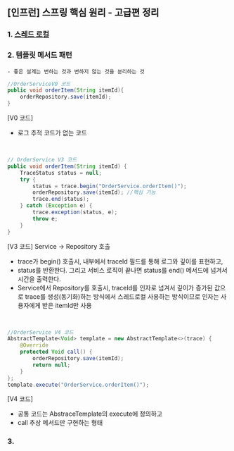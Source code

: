 ## [인프런] 스프링 핵심 원리 - 고급편 정리

### 1. [스레드 로컬](https://velog.io/@jiny798/ThreadLocal-In-Java)
### 2. 템플릿 메서드 패턴
    - 좋은 설계는 변하는 것과 변하지 않는 것을 분리하는 것

```java
//OrderServiceV0 코드
public void orderItem(String itemId){
    orderRepository.save(itemId);
}
```
[V0 코드]
- 로그 추적 코드가 없는 코드

<br/>

```java
// OrderService V3 코드
public void orderItem(String itemId) {
    TraceStatus status = null;
    try {
        status = trace.begin("OrderService.orderItem()");
        orderRepository.save(itemId); //핵심 기능
        trace.end(status);
    } catch (Exception e) {
        trace.exception(status, e);
        throw e;
    }
}
```
[V3 코드] Service -> Repository 호출
- trace가 begin() 호출시, 내부에서 traceId 필드를 통해 로그와 깊이를 표현하고,
- status를 반환한다. 그리고 서비스 로직이 끝나면 status를 end() 메서드에 넘겨서 시간을 출력한다.
- Service에서 Repository를 호출시, traceId를 인자로 넘겨서 깊이가 증가된 값으로 trace를 생성(동기화)하는 방식에서 스레드로컬 사용하는 방식이므로 인자는 사용자에게 받은 itemId만 사용

<br/>

```java
//OrderService V4 코드
AbstractTemplate<Void> template = new AbstractTemplate<>(trace) {
    @Override
    protected Void call() {
        orderRepository.save(itemId);
        return null;
    }
};
template.execute("OrderService.orderItem()");
```

[V4 코드]
- 공통 코드는 AbstraceTemplate의 execute에 정의하고
- call 추상 메서드만 구현하는 형태

### 3.